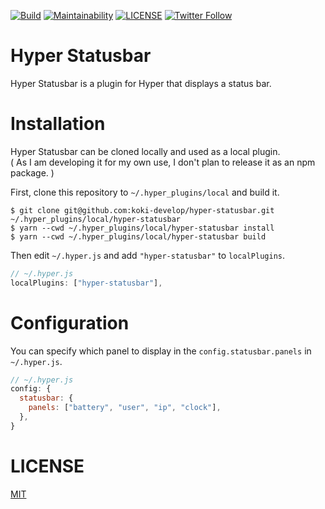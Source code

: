 [![Build](https://github.com/koki-develop/hyper-statusbar/actions/workflows/build.yml/badge.svg)](https://github.com/koki-develop/hyper-statusbar/actions/workflows/build.yml)
[![Maintainability](https://api.codeclimate.com/v1/badges/102c7b915d94f1a99e20/maintainability)](https://codeclimate.com/github/koki-develop/hyper-statusbar/maintainability)
[![LICENSE](https://img.shields.io/github/license/koki-develop/hyper-statusbar?style=plastic)](./LICENSE)
[![Twitter Follow](https://img.shields.io/twitter/follow/koki_develop?style=social)](https://twitter.com/koki_develop)

# Hyper Statusbar

Hyper Statusbar is a plugin for Hyper that displays a status bar.

# Installation

Hyper Statusbar can be cloned locally and used as a local plugin.  
( As I am developing it for my own use, I don't plan to release it as an npm package. )

First, clone this repository to `~/.hyper_plugins/local` and build it.

```
$ git clone git@github.com:koki-develop/hyper-statusbar.git ~/.hyper_plugins/local/hyper-statusbar
$ yarn --cwd ~/.hyper_plugins/local/hyper-statusbar install
$ yarn --cwd ~/.hyper_plugins/local/hyper-statusbar build
```

Then edit `~/.hyper.js` and add `"hyper-statusbar"` to `localPlugins`.

```js
// ~/.hyper.js
localPlugins: ["hyper-statusbar"],
```

# Configuration

You can specify which panel to display in the `config.statusbar.panels` in `~/.hyper.js`.

```js
// ~/.hyper.js
config: {
  statusbar: {
    panels: ["battery", "user", "ip", "clock"],
  },
}
```

# LICENSE

[MIT](./LICENSE)
